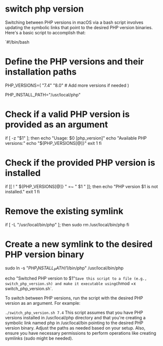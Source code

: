 # switch php version

Switching between PHP versions in macOS via a bash script involves updating the symbolic links that point to the desired PHP version binaries. Here's a basic script to accomplish that:


`#!/bin/bash

# Define the PHP versions and their installation paths
PHP_VERSIONS=(
    "7.4"
    "8.0"
    # Add more versions if needed
)

PHP_INSTALL_PATH="/usr/local/php"

# Check if a valid PHP version is provided as an argument
if [ -z "$1" ]; then
    echo "Usage: $0 [php_version]"
    echo "Available PHP versions:"
    echo "${PHP_VERSIONS[@]}"
    exit 1
fi

# Check if the provided PHP version is installed
if [[ ! " ${PHP_VERSIONS[@]} " =~ " $1 " ]]; then
    echo "PHP version $1 is not installed."
    exit 1
fi

# Remove the existing symlink
if [ -L "/usr/local/bin/php" ]; then
    sudo rm /usr/local/bin/php
fi

# Create a new symlink to the desired PHP version binary
sudo ln -s "$PHP_INSTALL_PATH/$1/bin/php" /usr/local/bin/php

echo "Switched PHP version to $1"`
Save this script to a file (e.g., switch_php_version.sh) and make it executable using `chmod +x switch_php_version.sh`.

To switch between PHP versions, run the script with the desired PHP version as an argument. For example:


`./switch_php_version.sh 7.4`
This script assumes that you have PHP versions installed in /usr/local/php directory and that you're creating a symbolic link named php in /usr/local/bin pointing to the desired PHP version binary. Adjust the paths as needed based on your setup. Also, ensure you have necessary permissions to perform operations like creating symlinks (sudo might be needed).





